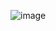 ![image](https://github.com/AlessonFelipe/ProjetoBasicoDIOjava/assets/166883175/3061bd53-0784-4d58-ab7d-afe14d0a8661)
